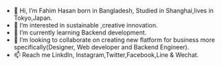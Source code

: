 - 👋 Hi, I’m Fahim Hasan born in Bangladesh, Studied in Shanghai,lives in Tokyo,Japan.
- 👀 I’m interested in sustainable ,creative innovation.
- 🌱 I’m currently learning Backend development.
- 💞️ I’m looking to collaborate on creating new flatform for business more specifically(Designer, Web developer and Backend Engineer).
- 📫 Reach me LinkdIn, Instagram,Twitter,Facebook,Line & Wechat.

<!---
Fahimhasan005/Fahimhasan005 is a ✨ special ✨ repository because its `README.md` (this file) appears on your GitHub profile.
You can click the Preview link to take a look at your changes.
--->
